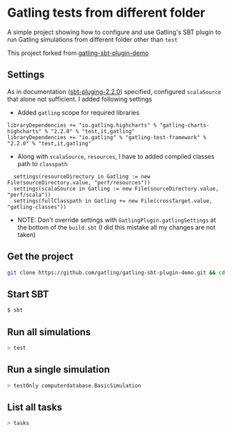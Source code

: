 Gatling tests from different folder
==================================

A simple project showing how to configure and use Gatling's SBT plugin to run Gatling simulations from different folder other than `test`

This project forked from [gatling-sbt-plugin-demo](https://github.com/gatling/gatling-sbt-plugin-demo)

Settings
-------
 As in documentation ([sbt-pluging-2.2.0](http://gatling.io/docs/2.2.0/extensions/sbt_plugin.html#default-settings)) specified, configured `scalaSource` that alone not sufficient. I added following settings

 - Added `gatling` scope for required libraries

```
libraryDependencies += "io.gatling.highcharts" % "gatling-charts-highcharts" % "2.2.0" % "test,it,gatling"
libraryDependencies += "io.gatling" % "gatling-test-framework" % "2.2.0" % "test,it,gatling"
```
 - Along with `scalaSource`, `resources`, I have to added compiled classes path to `classpath`

```
  settings(resourceDirectory in Gatling := new File(sourceDirectory.value, "perf/resources"))
  settings(scalaSource in Gatling := new File(sourceDirectory.value, "perf/scala"))
  settings(fullClasspath in Gatling += new File(crossTarget.value, "gatling-classes"))
```
 - NOTE: Don't override settings with `GatlingPlugin.gatlingSettings` at the bottom of the `build.sbt` (I did this mistake all my changes are not taken)

Get the project
---------------

```bash
git clone https://github.com/gatling/gatling-sbt-plugin-demo.git && cd gatling-sbt-plugin-demo
```

Start SBT
---------
```bash
$ sbt
```

Run all simulations
-------------------

```bash
> test
```

Run a single simulation
-----------------------

```bash
> testOnly computerdatabase.BasicSimulation
```

List all tasks
--------------------

```bash
> tasks
```